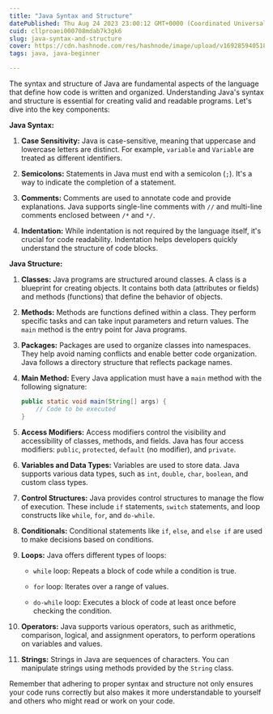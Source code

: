 ```yaml
---
title: "Java Syntax and Structure"
datePublished: Thu Aug 24 2023 23:00:12 GMT+0000 (Coordinated Universal Time)
cuid: cllproaei000708mdab7k3gk6
slug: java-syntax-and-structure
cover: https://cdn.hashnode.com/res/hashnode/image/upload/v1692859405185/74245fd4-f1fb-45ec-9f13-6bbb358ea818.avif
tags: java, java-beginner

---
```


The syntax and structure of Java are fundamental aspects of the language that define how code is written and organized. Understanding Java's syntax and structure is essential for creating valid and readable programs. Let's dive into the key components:

**Java Syntax:**

1. **Case Sensitivity:** Java is case-sensitive, meaning that uppercase and lowercase letters are distinct. For example, `variable` and `Variable` are treated as different identifiers.
    
2. **Semicolons:** Statements in Java must end with a semicolon (`;`). It's a way to indicate the completion of a statement.
    
3. **Comments:** Comments are used to annotate code and provide explanations. Java supports single-line comments with `//` and multi-line comments enclosed between `/*` and `*/`.
    
4. **Indentation:** While indentation is not required by the language itself, it's crucial for code readability. Indentation helps developers quickly understand the structure of code blocks.
    

**Java Structure:**

1. **Classes:** Java programs are structured around classes. A class is a blueprint for creating objects. It contains both data (attributes or fields) and methods (functions) that define the behavior of objects.
    
2. **Methods:** Methods are functions defined within a class. They perform specific tasks and can take input parameters and return values. The `main` method is the entry point for Java programs.
    
3. **Packages:** Packages are used to organize classes into namespaces. They help avoid naming conflicts and enable better code organization. Java follows a directory structure that reflects package names.
    
4. **Main Method:** Every Java application must have a `main` method with the following signature:
    
    ```java
    public static void main(String[] args) {
        // Code to be executed
    }
    ```
    
5. **Access Modifiers:** Access modifiers control the visibility and accessibility of classes, methods, and fields. Java has four access modifiers: `public`, `protected`, `default` (no modifier), and `private`.
    
6. **Variables and Data Types:** Variables are used to store data. Java supports various data types, such as `int`, `double`, `char`, `boolean`, and custom class types.
    
7. **Control Structures:** Java provides control structures to manage the flow of execution. These include `if` statements, `switch` statements, and loop constructs like `while`, `for`, and `do-while`.
    
8. **Conditionals:** Conditional statements like `if`, `else`, and `else if` are used to make decisions based on conditions.
    
9. **Loops:** Java offers different types of loops:
    
    * `while` loop: Repeats a block of code while a condition is true.
        
    * `for` loop: Iterates over a range of values.
        
    * `do-while` loop: Executes a block of code at least once before checking the condition.
        
10. **Operators:** Java supports various operators, such as arithmetic, comparison, logical, and assignment operators, to perform operations on variables and values.
    
11. **Strings:** Strings in Java are sequences of characters. You can manipulate strings using methods provided by the `String` class.
    

Remember that adhering to proper syntax and structure not only ensures your code runs correctly but also makes it more understandable to yourself and others who might read or work on your code.